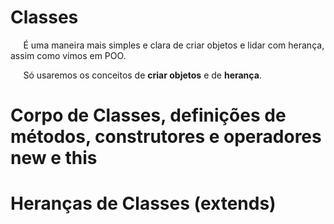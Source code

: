 <!-- Linkando o CSS -->
<link rel="stylesheet" href="../estilos-markdown.css">

<!-- Início do Documento -->

# Classes

$\quad$ É uma maneira mais simples e clara de criar objetos e lidar com herança, assim como vimos em POO.

$\quad$ Só usaremos os conceitos de **criar objetos** e de **herança**.

# Corpo de Classes, definições de métodos, construtores e operadores **new** e **this**

# Heranças de Classes (extends)